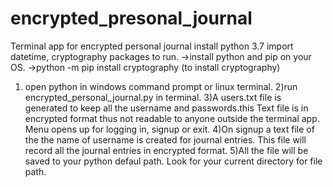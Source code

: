 # encrypted_presonal_journal
Terminal app for encrypted personal journal
install python 3.7 
import datetime, cryptography packages to run. 
->install python and pip on your OS. 
->python -m pip install cryptography (to install cryptography) 
1) open python in windows command prompt or linux terminal. 
2)run encrypted_personal_journal.py in terminal. 
3)A users.txt file is generated to keep all the username and passwords.this Text file is in encrypted format thus not   readable to anyone outside the terminal app.   Menu opens up for logging in, signup or exit. 
4)On signup a text file of the the name of username is created for journal entries.   This file will record all the journal entries in encrypted format.
5)All the file will be saved to your python defaul path. Look for your current directory for file path.
